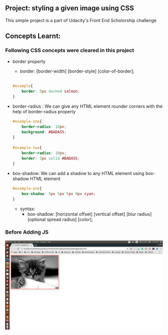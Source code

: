 ## Project: styling a given image using CSS

This simple project is a part of Udacity's Front End Scholorship challenge <br />

## Concepts Learnt:

### Following CSS concepts were cleared in this project
* border property
  * border: [border-width] [border-style] [color-of-border];
  ```css

  #example{
      border: 5px dashed salmon;
  }
  ```
* border-radius : We can give any HTML element rounder corners with the help of border-radius property 

  ```css
  #example-one{
      border-radius: 10px;
      background: #BADA55;
  }

  #example-two{
      border-radius: 10px;
      border: 3px solid #BADA55;
  }
  ```

* box-shadow: We can add a shadow to any HTML element using box-shadow HTML element
  ```css
  #example-one{
      box-shadow: 5px 5px 5px 0px cyan;
  }
  ```
  * syntax: 
    * box-shadow: [horizontal offset] [vertical offset] [blur radius] [optional spread radius]  [color];




### Before Adding JS

<p align="center">
  <img src="img/screenshot.png" alt="Screen shot of the project">
</p>